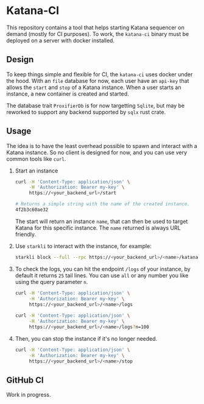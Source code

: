 # Katana-CI

This repository contains a tool that helps starting Katana sequencer on demand (mostly for CI purposes).
To work, the `katana-ci` binary must be deployed on a server with docker installed.

## Design

To keep things simple and flexible for CI, the `katana-ci` uses docker under the hood.
With an `file` database for now, each user have an `api-key` that allows the `start` and `stop` of a Katana instance.
When a user starts an instance, a new container is created and started. 

The database trait `ProxifierDb` is for now targetting `Sqlite`, but may be reworked to support any backend supported by `sqlx` rust crate.

## Usage

The idea is to have the least overhead possible to spawn and interact with a Katana instance. So no client is designed for now,
and you can use very common tools like `curl`.

1. Start an instance
   ```bash
   curl -H 'Content-Type: application/json' \
        -H 'Authorization: Bearer my-key' \
        https://<your_backend_url>/start

   # Returns a simple string with the name of the created instance.
   4f2b3c60ae32
   ```
   The start will return an instance `name`, that can then be used to target Katana for this specific instance.
   The `name` returned is always URL friendly.

2. Use `starkli` to interact with the instance, for example:
   ```bash
   starkli block --full --rpc https://<your_backend_url>/<name>/katana
   ```

3. To check the logs, you can hit the endpoint `/logs` of your instance, by default it returns `25` tail lines. You can use `all` or any number you like using the query parameter `n`.
   ```bash
   curl -H 'Content-Type: application/json' \
        -H 'Authorization: Bearer my-key' \
        https://<your_backend_url>/<name>/logs
        
   curl -H 'Content-Type: application/json' \
        -H 'Authorization: Bearer my-key' \
        https://<your_backend_url>/<name>/logs?n=100
   ```

4. Then, you can stop the instance if it's no longer needed.
   ```bash
   curl -H 'Content-Type: application/json' \
        -H 'Authorization: Bearer my-key' \
        https://<your_backend_url>/<name>/stop
   ```

## GitHub CI

Work in progress.
